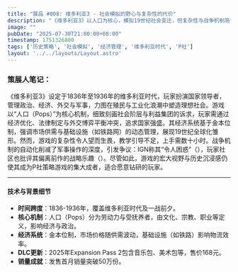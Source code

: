 ```yaml
---
title: "展品 #008: 维多利亚3 - 社会模拟的野心与复杂性的代价"
description: "《维多利亚3》以人口为核心，模拟19世纪社会变迁，但复杂性与战争机制简化造成体验两极。"
image: ""
pubDate: "2025-07-30T21:00:00+08:00"
timestamp: 1751326800
tags: ['历史策略', '社会模拟', '经济管理', '维多利亚时代', 'P社']
layout: '../../layouts/Layout.astro'
---
```


### 策展人笔记：

《维多利亚3》设定于1836年至1936年的维多利亚时代，玩家扮演国家领导者，管理政治、经济、外交与军事，力图在殖民与工业化浪潮中塑造理想社会。游戏以“人口（Pops）”为核心机制，细致刻画社会阶层与利益集团的诉求，玩家需通过经济优化、法律制定与外交博弈平衡冲突，追求国家强盛。其经济系统基于金本位制，强调市场供需与基础设施（如铁路网）的动态管理，展现19世纪全球化雏形。然而，游戏的复杂性令人望而生畏，教学引导不足，上手需数十小时。战争机制的自动化削减了军事操作的深度，引发争议：IGN称其“令人困惑”（），玩家社区也批评其偏离前作的战略乐趣（）。尽管如此，游戏的宏大视野与历史沉浸感仍使其成为P社策略游戏的集大成者，适合愿意钻研的玩家。[](https://zh.wikipedia.org/zh-hans/%25E7%25B6%25AD%25E5%25A4%259A%25E5%2588%25A9%25E4%25BA%259E3)[](https://www.douban.com/review/16038365/)

---

#### 技术与背景细节

- **时间跨度**：1836-1936年，覆盖维多利亚时代及一战前夕。
- **核心机制**：人口（Pops）分为劳动力与受抚养者，由文化、宗教、职业等定义，影响经济与政治。
- **经济系统**：金本位制，市场价格随供需波动，基础设施（如铁路）影响物流效率。
- **DLC更新**：2025年Expansion Pass 2包含音乐包、美术包等，售价168元。
- **销量成就**：发售首月销量突破50万份。